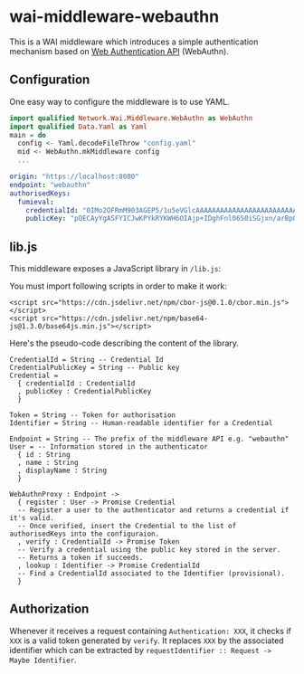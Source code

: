 wai-middleware-webauthn
====

This is a WAI middleware which introduces a simple authentication mechanism
based on [Web Authentication API](https://developer.mozilla.org/en-US/docs/Web/API/Web_Authentication_API) (WebAuthn).

Configuration
----

One easy way to configure the middleware is to use YAML.

```haskell
import qualified Network.Wai.Middleware.WebAuthn as WebAuthn
import qualified Data.Yaml as Yaml
main = do
  config <- Yaml.decodeFileThrow "config.yaml"
  mid <- WebAuthn.mkMiddleware config
  ...
```

```yaml
origin: "https://localhost:8080"
endpoint: "webauthn"
authorisedKeys:
  fumieval:
    credentialId: "0IMo2OFRmM903AGEP5/1u5eVGlcAAAAAAAAAAAAAAAAAAAAAAAAAAAAAAAAAAAAAAAAAAAAAAAAAAAAAAAAAAAAAAAAAAA=="
    publicKey: "pQECAyYgASFYICJwKPYkRYKWH6OIAjp+IDghFnl06S0iSGjxn/arBp0OIlggoJmTH1ZaVWCrn3A2b+wZx4/mVePRFowKujU5xXmafJY="
```

lib.js
----
This middleware exposes a JavaScript library in `/lib.js`:

You must import following scripts in order to make it work:

```
<script src="https://cdn.jsdelivr.net/npm/cbor-js@0.1.0/cbor.min.js"></script>
<script src="https://cdn.jsdelivr.net/npm/base64-js@1.3.0/base64js.min.js"></script>
```

Here's the pseudo-code describing the content of the library.

```
CredentialId = String -- Credential Id
CredentialPublicKey = String -- Public key
Credential =
  { credentialId : CredentialId
  , publicKey : CredentialPublicKey
  }

Token = String -- Token for authorisation
Identifier = String -- Human-readable identifier for a Credential

Endpoint = String -- The prefix of the middleware API e.g. "webauthn"
User = -- Information stored in the authenticator
  { id : String
  , name : String
  , displayName : String
  }

WebAuthnProxy : Endpoint ->
  { register : User -> Promise Credential
  -- Register a user to the authenticator and returns a credential if it's valid.
  -- Once verified, insert the Credential to the list of authorisedKeys into the configuraion.
  , verify : CredentialId -> Promise Token
  -- Verify a credential using the public key stored in the server.
  -- Returns a token if succeeds.
  , lookup : Identifier -> Promise CredentialId
  -- Find a CredentialId associated to the Identifier (provisional).
  }
```

Authorization
----

Whenever it receives a request containing `Authentication: XXX`, it checks if `XXX` is a valid token generated by `verify`.
It replaces `XXX` by the associated identifier which can be extracted by `requestIdentifier :: Request -> Maybe Identifier`.
